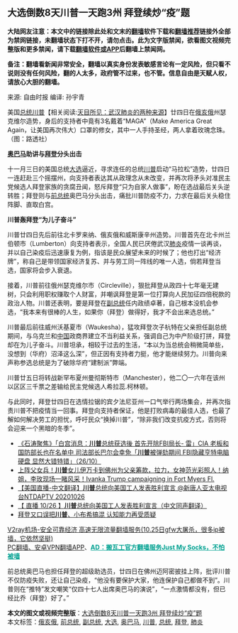  <h2>大选倒数8天川普一天跑3州 拜登续炒“疫”题</h2> <p class="notice"><b>大陆网友注意：本文中的链接除此处和文末的<a href="https://github.com/bannedbook/fanqiang" >翻墙</a>软件下载和<a href="https://github.com/killgcd/justmysocks/blob/master/README.md">翻墙推荐</a>链接外全部为禁网链接，未翻墙状态下打不开，请勿点击。此为文字版禁闻，欲看图文视频完整版和更多禁闻，请下载<a href="https://github.com/bannedbook/fanqiang">翻墙软件或APP</a>后翻墙上禁闻网。</p><p>备注：翻墙看新闻非常安全，翻墙以真实身份发表敏感言论有一定风险，但只看不说则没有任何风险，翻的人太多，政府管不过来，也不管。信息自由是天赋人权，请放心大胆的翻墙。</b></p>  <div class="entry"> <p>来源:&nbsp;自由时报                      编译:&nbsp;孙宇青                                                 </p> <p>美国<a href="https://www.bannedbook.org/bnews/tag/%e6%80%bb%e7%bb%9f/" class="st_tag internal_tag" rel="tag" title="标签 总统 下的日志">总统</a><span class='wp_keywordlink'><a href="https://www.bannedbook.org/bnews/comments/20200816/1381118.html" title="天目所见：川普将再赢总统大选 共和党掌参众两院" target="_blank">川普</a></span>【相关阅读:<a href='https://www.bannedbook.org/bnews/comments/20200816/1381123.html' target='_blank'>天目所见：武汉肺炎的两种来源</a>】廿四日在<a href="https://www.bannedbook.org/bnews/tag/%E4%BF%84%E4%BA%A5%E4%BF%84/" class="st_tag internal_tag" rel="tag" title="标签 俄亥俄 下的日志">俄亥俄</a>州瑟克维尔造势，身后的支持者中竟有3名戴着“MAGA”（Make America Great Again，让美国再次伟大）口罩的修女，其中一人手持圣经，两人拿着玫瑰念珠。（图：路透社）</p> <p><strong><a href="https://www.bannedbook.org/bnews/tag/%e5%a5%a5%e5%b7%b4%e9%a9%ac/" class="st_tag internal_tag" rel="tag" title="标签 奥巴马 下的日志">奥巴马</a>助讲与<a href="https://www.bannedbook.org/bnews/tag/%e6%8b%9c%e7%99%bb/" class="st_tag internal_tag" rel="tag" title="标签 拜登 下的日志">拜登</a>分头出击</strong></p>  <p>十一月三日的美国总统<a href="https://www.bannedbook.org/bnews/tag/%e5%a4%a7%e9%80%89/" class="st_tag internal_tag" rel="tag" title="标签 大选 下的日志">大选</a>逼近，寻求连任的总统<a href="https://www.bannedbook.org/bnews/tag/%e5%b7%9d%e6%99%ae/" class="st_tag internal_tag" rel="tag" title="标签 川普 下的日志">川普</a>启动“马拉松”造势，廿四日一连赶赴三个摇摆州，向支持者表达其从政理念从未改变，并再次将矛头对准民主党候选人拜登家族的贪腐丑闻，怒斥拜登“只为自家人做事”，盼在选战最后关头逆转胜；拜登则与<a href="https://www.bannedbook.org/bnews/tag/%e5%89%8d%e6%80%bb%e7%bb%9f/" class="st_tag internal_tag" rel="tag" title="标签 前总统 下的日志">前总统</a>奥巴马分头出击，痛批川普防疫不力，力求在最后关头稳住阵脚、直取白宫。</p> <p><strong>川普轰拜登“为儿子奋斗”</strong></p> <p>川普廿四日先后前往北卡罗来纳、俄亥俄和威斯康辛州造势。川普首先在北卡州兰伯顿市（Lumberton）向支持者表示，全国人民已厌倦武汉<a href="https://www.bannedbook.org/bnews/tag/%e8%82%ba%e7%82%8e/" class="st_tag internal_tag" rel="tag" title="标签 肺炎 下的日志">肺炎</a>疫情一谈再谈，并以自己染疫后迅速康复为例，指该是民众展望未来的时候了；他也打出“经济牌”，称自己是带领国家经济复苏、并与劳工同一阵线的唯一人选，倘若拜登当选，国家将会步入衰退。</p>  <p>接着，川普前往俄州瑟克维尔市（Circleville），狠批拜登从政四十七年毫无建树，只会利用职权赚取个人财富，并嘲讽拜登是第一位打算向人民加征四倍税款的政治人物。川普还表明，要是拜登在<a href="https://www.bannedbook.org/bnews/tag/%e5%89%af%e6%80%bb%e7%bb%9f/" class="st_tag internal_tag" rel="tag" title="标签 副总统 下的日志">副总统</a>任内政绩卓著，自己根本没机会参选，“我本来有很棒的人生，如果你（拜登）做得好，我才不会出来选总统。”</p> <p>川普最后前往威州沃基夏市（Waukesha），猛攻拜登次子杭特在父亲担任副总统期间，与乌克兰和<span class='wp_keywordlink_affiliate'><a href="https://www.bannedbook.org/" title="中国" target="_blank">中国</a></span>政商界建立不当利益关系，强调自己为中产阶级打拼，拜登却在为儿子奋斗。川普坦承，相较于过去的生活，“本以为当总统会稍微简单些，没想到（华府）沼泽这么深”，但正因有支持者力挺，他才能继续努力。川普向来声称参选总统是为了破除华府“建制派”弊端。</p> <p>川普廿五日将转战新罕布夏州曼彻斯特市（Manchester），他二〇一六年在该州以区区三千票之差输给民主党候选人希拉蕊.柯林顿。</p>  <p>与此同时，拜登廿四日在选情拉锯的宾夕法尼亚州一口气举行两场集会，并再次指责川普不把疫情当一回事。拜登向支持者保证，他是打败病毒的最佳人选，也最了解如何解决劳工的担忧，呼吁民众“换掉川普”，“除非我们改变抗疫方式，否则将会迎来一个黑暗的冬季”。</p> <ul class='op-related-articles' title='相关阅读'> <li><a href='https://www.bannedbook.org/bnews/bannedvideo/20201027/1420677.html' target='_blank'>《石涛聚焦》「白宫消息：<b>川普</b>总统获选後 首先开除FBI局长- 雷」CIA 老板和国防部长也在名单中 司法部长巴尔会幸免「<b>川普</b>被弹劾期间 FBI隐藏亨特电脑 硬盘 显然大错特错」（26/10）</a></li> <li><a href='https://www.bannedbook.org/bnews/bannedvideo/20201026/1420661.html' target='_blank'>上阵父女兵！<b>川普</b>女儿伊万卡到佛州为父亲筹款，拉力，女神范光彩照人！纳姐，李玫现场一睹风采！Ivanka Trump campaigning in Fort Myers Fl.</a></li> <li><a href='https://www.bannedbook.org/bnews/taiwannews/20201026/1420660.html' target='_blank'>【美国直播-中文翻译】<b>川普</b>总统向美国工人发表胜利宣言 @新唐人亚太电视台NTDAPTV 20201026</a></li> <li><a href='https://www.bannedbook.org/bnews/bannedvideo/20201026/1420649.html' target='_blank'>【 直播 10/26 】<b>川普</b>总统向美国工人发表胜利宣言（中文同声翻译）</a></li> <li><a href='https://www.bannedbook.org/bnews/worldnews/20201026/1420640.html' target='_blank'>拜登又口误把<b>川普</b>、小布希搞混 认知能力再受质疑</a></li> </ul> <p class="texttj"> <a href="https://www.bannedbook.org/forum23/topic22702.html" target="_blank">V2ray机场-安全可靠经济 高速无限流量翻墙服务(10.25日gfw大屠杀，很多ip被墙，它依然坚挺)</a><br/> <a href="https://github.com/bannedbook/fanqiang/wiki/%E7%A6%81%E9%97%BB%E7%BD%91%E5%AE%89%E5%8D%93%E7%BF%BB%E5%A2%99%E6%96%B0%E9%97%BBAPP" target="_blank">PC翻墙、安卓VPN翻墙APP</a>、<span onclick="window.open('https://github.com/killgcd/justmysocks/blob/master/README.md')" style="font-weight:bold;color:#00A191;cursor:pointer;text-decoration:underline;outline:none">AD：搬瓦工官方翻墙服务Just My Socks，不怕被墙</span></p><p>前总统奥巴马也担任拜登的超级助选员，廿四日在佛州迈阿密披挂上阵，批评川普不仅防疫失败，还让自己染疫，“他没有要保护大家，他连保护自己都做不到”。川普则在“推特”发文嘲笑“仅四十七人出席奥巴马的演说”，“一点激情都没有，但已经比乔（拜登）好了。”</p><a name='sharetosocial'></a>       <div><b>本文的图文或视频完整版</b>：<a href='https://www.bannedbook.org/bnews/cbnews/20201027/1420695.html'>大选倒数8天川普一天跑3州 拜登续炒“疫”题</a></div>  </div><!--END ENTRY--> <div class="postfooter"> <div>本文标签：<a href="https://www.bannedbook.org/bnews/tag/%E4%BF%84%E4%BA%A5%E4%BF%84/" rel="tag">俄亥俄</a>, <a href="https://www.bannedbook.org/bnews/tag/%e5%89%8d%e6%80%bb%e7%bb%9f/" rel="tag">前总统</a>, <a href="https://www.bannedbook.org/bnews/tag/%e5%89%af%e6%80%bb%e7%bb%9f/" rel="tag">副总统</a>, <a href="https://www.bannedbook.org/bnews/tag/%e5%a4%a7%e9%80%89/" rel="tag">大选</a>, <a href="https://www.bannedbook.org/bnews/tag/%e5%a5%a5%e5%b7%b4%e9%a9%ac/" rel="tag">奥巴马</a>, <a href="https://www.bannedbook.org/bnews/tag/%e5%b7%9d%e6%99%ae/" rel="tag">川普</a>, <a href="https://www.bannedbook.org/bnews/tag/%e6%80%bb%e7%bb%9f/" rel="tag">总统</a>, <a href="https://www.bannedbook.org/bnews/tag/%e6%8b%9c%e7%99%bb/" rel="tag">拜登</a>, <a href="https://www.bannedbook.org/bnews/tag/%e8%82%ba%e7%82%8e/" rel="tag">肺炎</a></div>  </div><!--END POSTFOOTER--> 